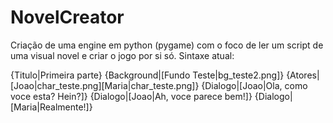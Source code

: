 # NovelCreator
Criação de uma engine em python (pygame) com o foco de ler um script de uma visual novel e criar o jogo por si só. Sintaxe atual:

{Titulo|Primeira parte}
{Background|[Fundo Teste|bg_teste2.png]}
{Atores|[Joao|char_teste.png][Maria|char_teste.png]}
{Dialogo|[Joao|Ola, como voce esta?
Hein?]}
{Dialogo|[Joao|Ah, voce parece bem!]}
{Dialogo|[Maria|Realmente!]}
